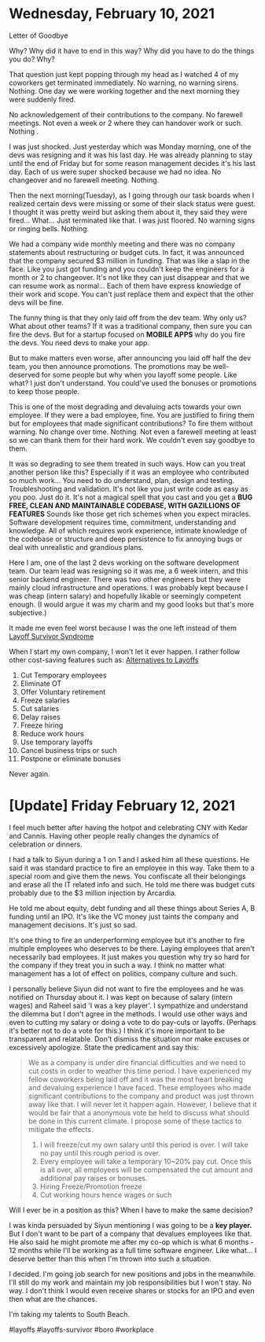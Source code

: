 # Wednesday, February 10, 2021

Letter of Goodbye

Why? Why did it have to end in this way? Why did you have to do the things you do? Why?

That question just kept popping through my head as I watched 4 of my coworkers get terminated immediately. No warning, no warning sirens. Nothing. One day we were working together and the next morning they were suddenly fired.

No acknowledgement of their contributions to the company. No farewell meetings. Not even a week or 2 where they can handover work or such. Nothing .

I was just shocked. Just yesterday which was Monday morning, one of the devs was resigning and it was his last day. He was already planning to stay until the end of Friday but for some reason management decides it's his last day. Each of us were super shocked because we had no idea. No changeover and no farewell meeting. Nothing.

Then the next morning(Tuesday), as I going through our task boards when I realized certain devs were missing or some of their slack status were guest. I thought it was pretty weird but asking them about it, they said they were fired... What... Just terminated like that. I was just floored. No warning signs or ringing bells. Nothing.

We had a company wide monthly meeting and there was no company statements about restructuring or budget cuts. In fact, it was announced that the company secured $3 million in funding. That was like a slap in the face. Like you just got funding and you couldn't keep the engineers for a month or 2 to changeover. It's not like they can just disappear and that we can resume work as normal... Each of them have express knowledge of their work and scope. You can't just replace them and expect that the other devs will be fine.

 The funny thing is that they only laid off from the dev team. Why only us? What about other teams? If it was a traditional company, then sure you can fire the devs. But for a startup focused on **MOBILE APPS** why do you fire the devs. You need devs to make your app.

 But to make matters even worse, after announcing you laid off half the dev team, you then announce promotions. The promotions may be well-deserved for some people but why when you layoff some people. Like what? I just don't understand. You could've used the bonuses or promotions to keep those people.

 This is one of the most degrading and devaluing acts towards your own employee. If they were a bad employee, fine. You are justified to firing them but for employees that made significant contributions? To fire them without warning. No change over time. Nothing. Not even a farewell meeting at least so we can thank them for their hard work. We couldn't even say goodbye to them.

 It was so degrading to see them treated in such ways. How can you treat another person like this? Especially if it was an employee who contributed so much work... You need to do understand, plan, design and testing. Troubleshooting and validation. It's not like you just write code as easy as you poo. Just do it. It's not a magical spell that you cast and you get a **BUG FREE, CLEAN AND MAINTAINABLE CODEBASE, WITH GAZILLIONS OF FEATURES** Sounds like those get rich schemes when you expect miracles. Software development requires time, commitment, understanding and knowledge. All of which requires work experience, intimate knowledge of the codebase or structure and deep persistence to fix annoying bugs or deal with unrealistic and grandious plans.
 
 Here I am, one of the last 2 devs working on the software development team. Our team lead was resigning so it was me, a 6 week intern, and this senior backend engineer. There was two other engineers but they were mainly cloud infrastructure and operations. I was probably kept because I was cheap (intern salary) and hopefully likable or seemingly competent enough. (I would argue it was my charm and my good looks but that's more subjective.)

 It made me even feel worst because I was the one left instead of them
 [Layoff Survivor Syndrome](https://www.thebalancecareers.com/how-to-cope-when-coworkers-lose-their-jobs-1918595)

When I start my own company, I won't let it ever happen. I rather follow other cost-saving features such as:
[Alternatives to Layoffs](https://workplacepsychology.net/2018/12/03/layoffs-usually-dont-work-and-why-they-harm-more-than-help/)

1. Cut Temporary employees
2. Eliminate OT
3. Offer Voluntary retirement
4. Freeze salaries
5. Cut salaries
6. Delay raises
7. Freeze hiring
8. Reduce work hours
9. Use temporary layoffs
10. Cancel business trips or such
11. Postpone or eliminate bonuses

Never again.

# [Update] Friday February 12, 2021

I feel much better after having the hotpot and celebrating CNY with Kedar and Cannis. Having other people really changes the dynamics of celebration or dinners.

I had a talk to Siyun during a 1 on 1 and I asked him all these questions. He said it was standard practice to fire an employee in this way. Take them to a special room and give them the news. You confiscate all their belongings and erase all the IT related info and such. He told me there was budget cuts probably due to the $3 million injection by Arcardia.

He told me about equity, debt funding and all these things about Series A, B funding until an IPO. It's like the VC money just taints the company and management decisions. It's just so sad.

It's one thing to fire an underperforming employee but it's another to fire multiple employees who deserves to be there. Laying employees that aren't necessarily bad employees. It just makes you question why try so hard for the company if they treat you in such a way. I think no matter what management has a lot of effect on politics, company culture and such.

I personally believe Siyun did not want to fire the employees and he was notified on Thursday about it. I was kept on because of salary (intern wages) and Raheel said 'I was a key player'. I sympathize and understand the dilemma but I don't agree in the methods. I would use other ways and even to cutting my salary or doing a vote to do pay-cuts or layoffs. (Perhaps it's better not to do a vote for this.) I think it's more important to be transparent and relatable. Don't dismiss the situation nor make excuses or excessively apologize. State the predicament and say this: 

> We as a company is under dire financial difficulties and we need to cut costs in order to weather this time period. I have experienced my fellow coworkers being laid off and it was the most heart breaking and devaluing experience I have faced. These employees who made significant contributions to the company and product was just thrown away like that. I will never let it happen again. However, I believe that it would be fair that a anonymous vote be held to discuss what should be done in this current climate. I propose some of these tactics to mitigate the effects.
> 1. I will freeze/cut my own salary until this period is over. I will take no pay until this rough period is over.
> 2. Every employee will take a temporary 10~20% pay cut. Once this is all over, all employees will be compensated the cut amount and additional pay raises or bonuses.
> 3. Hiring Freeze/Promotion freeze
> 4. Cut working hours hence wages or such

Will I ever be in a position as this? When I have to make the same decision?

I was kinda persuaded by Siyun mentioning I was going to be a **key player.** But I don't want to be part of a company that devalues employees like that. He also said he might promote me after my co-op which is what 6 months - 12 months while I'll be working as a full time software engineer. Like what... I deserve better than this when I'm thrown into such a situation.

I decided. I'm going job search for new positions and jobs in the meanwhile. I'll still do my work and maintain my job responsibilities but I won't stay. No way. I don't think I would even receive shares or stocks for an IPO and even then what are the chances.

I'm taking my talents to South Beach.

#layoffs #layoffs-survivor #boro #workplace